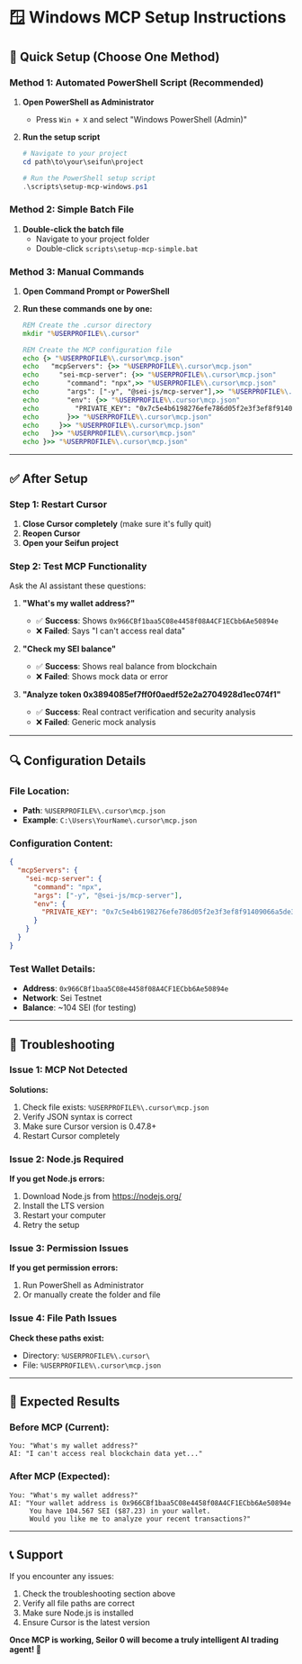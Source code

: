 # 🪟 **Windows MCP Setup Instructions**

## 🚀 **Quick Setup (Choose One Method)**

### **Method 1: Automated PowerShell Script (Recommended)**

1. **Open PowerShell as Administrator**
   - Press `Win + X` and select "Windows PowerShell (Admin)"

2. **Run the setup script**
   ```powershell
   # Navigate to your project
   cd path\to\your\seifun\project
   
   # Run the PowerShell setup script
   .\scripts\setup-mcp-windows.ps1
   ```

### **Method 2: Simple Batch File**

1. **Double-click the batch file**
   - Navigate to your project folder
   - Double-click `scripts\setup-mcp-simple.bat`

### **Method 3: Manual Commands**

1. **Open Command Prompt or PowerShell**

2. **Run these commands one by one:**
   ```cmd
   REM Create the .cursor directory
   mkdir "%USERPROFILE%\.cursor"
   
   REM Create the MCP configuration file
   echo {> "%USERPROFILE%\.cursor\mcp.json"
   echo   "mcpServers": {>> "%USERPROFILE%\.cursor\mcp.json"
   echo     "sei-mcp-server": {>> "%USERPROFILE%\.cursor\mcp.json"
   echo       "command": "npx",>> "%USERPROFILE%\.cursor\mcp.json"
   echo       "args": ["-y", "@sei-js/mcp-server"],>> "%USERPROFILE%\.cursor\mcp.json"
   echo       "env": {>> "%USERPROFILE%\.cursor\mcp.json"
   echo         "PRIVATE_KEY": "0x7c5e4b6198276efe786d05f2e3f3ef8f91409066a5de3f1ca58e630c3445c684">> "%USERPROFILE%\.cursor\mcp.json"
   echo       }>> "%USERPROFILE%\.cursor\mcp.json"
   echo     }>> "%USERPROFILE%\.cursor\mcp.json"
   echo   }>> "%USERPROFILE%\.cursor\mcp.json"
   echo }>> "%USERPROFILE%\.cursor\mcp.json"
   ```

---

## ✅ **After Setup**

### **Step 1: Restart Cursor**
1. **Close Cursor completely** (make sure it's fully quit)
2. **Reopen Cursor**
3. **Open your Seifun project**

### **Step 2: Test MCP Functionality**
Ask the AI assistant these questions:

1. **"What's my wallet address?"**
   - ✅ **Success**: Shows `0x966CBf1baa5C08e4458f08A4CF1ECbb6Ae50894e`
   - ❌ **Failed**: Says "I can't access real data"

2. **"Check my SEI balance"**
   - ✅ **Success**: Shows real balance from blockchain
   - ❌ **Failed**: Shows mock data or error

3. **"Analyze token 0x3894085ef7ff0f0aedf52e2a2704928d1ec074f1"**
   - ✅ **Success**: Real contract verification and security analysis
   - ❌ **Failed**: Generic mock analysis

---

## 🔍 **Configuration Details**

### **File Location:**
- **Path**: `%USERPROFILE%\.cursor\mcp.json`
- **Example**: `C:\Users\YourName\.cursor\mcp.json`

### **Configuration Content:**
```json
{
  "mcpServers": {
    "sei-mcp-server": {
      "command": "npx",
      "args": ["-y", "@sei-js/mcp-server"],
      "env": {
        "PRIVATE_KEY": "0x7c5e4b6198276efe786d05f2e3f3ef8f91409066a5de3f1ca58e630c3445c684"
      }
    }
  }
}
```

### **Test Wallet Details:**
- **Address**: `0x966CBf1baa5C08e4458f08A4CF1ECbb6Ae50894e`
- **Network**: Sei Testnet
- **Balance**: ~104 SEI (for testing)

---

## 🚨 **Troubleshooting**

### **Issue 1: MCP Not Detected**
**Solutions:**
1. Check file exists: `%USERPROFILE%\.cursor\mcp.json`
2. Verify JSON syntax is correct
3. Make sure Cursor version is 0.47.8+
4. Restart Cursor completely

### **Issue 2: Node.js Required**
**If you get Node.js errors:**
1. Download Node.js from https://nodejs.org/
2. Install the LTS version
3. Restart your computer
4. Retry the setup

### **Issue 3: Permission Issues**
**If you get permission errors:**
1. Run PowerShell as Administrator
2. Or manually create the folder and file

### **Issue 4: File Path Issues**
**Check these paths exist:**
- Directory: `%USERPROFILE%\.cursor\`
- File: `%USERPROFILE%\.cursor\mcp.json`

---

## 🎯 **Expected Results**

### **Before MCP (Current):**
```
You: "What's my wallet address?"
AI: "I can't access real blockchain data yet..."
```

### **After MCP (Expected):**
```
You: "What's my wallet address?"
AI: "Your wallet address is 0x966CBf1baa5C08e4458f08A4CF1ECbb6Ae50894e
     You have 104.567 SEI ($87.23) in your wallet.
     Would you like me to analyze your recent transactions?"
```

---

## 📞 **Support**

If you encounter any issues:
1. Check the troubleshooting section above
2. Verify all file paths are correct
3. Make sure Node.js is installed
4. Ensure Cursor is the latest version

**Once MCP is working, Seilor 0 will become a truly intelligent AI trading agent! 🚀**